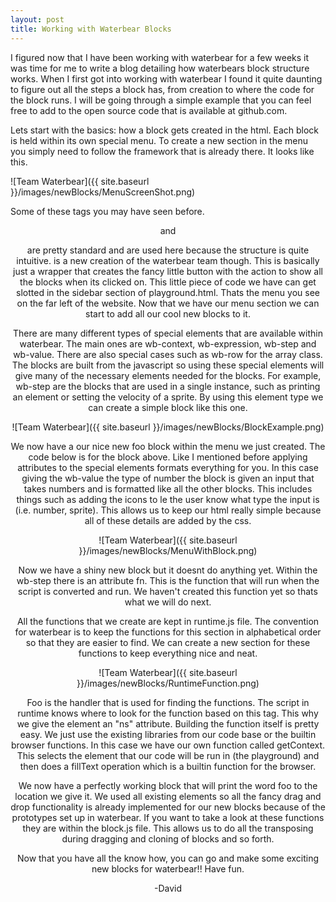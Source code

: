 ```yaml
---
layout: post
title: Working with Waterbear Blocks
---
```


I figured now that I have been working with waterbear for a few weeks it was time for me to write a blog detailing how waterbears block structure works. When I first got into working with waterbear I found it quite daunting to figure out all the steps a block has, from creation to where the code for the block runs. I will be going through a simple example that you can feel free to add to the open source code that is available at github.com.

Lets start with the basics: how a block gets created in the html. Each block is held within its own special menu. To create a new section in the menu you simply need to follow the framework that is already there. It looks like this.

![Team Waterbear]({{ site.baseurl }}/images/newBlocks/MenuScreenShot.png)

Some of these tags you may have seen before. <header> and <p> are pretty standard and are used here because the structure is quite intuitive. <wb-accordion> is a new creation of the waterbear team though. This is basically just a wrapper that creates the fancy little button with the action to show all the blocks when its clicked on. This little piece of code we have can get slotted in the sidebar section of playground.html. Thats the menu you see on the far left of the website. Now that we have our menu section we can start to add all our cool new blocks to it.

There are many different types of special elements that are available within waterbear. The main ones are wb-context, wb-expression, wb-step and wb-value. There are also special cases such as wb-row for the array class. The blocks are built from the javascript so using these special elements will give many of the necessary elements needed for the blocks. For example, wb-step are the blocks that are used in a single instance, such as printing an element or setting the velocity of a sprite. By using this element type we can create a simple block like this one.

![Team Waterbear]({{ site.baseurl }}/images/newBlocks/BlockExample.png)

We now have a our nice new foo block within the menu we just created. The code below is for the block above. Like I mentioned before applying attributes to the special elements formats everything for you. In this case giving the wb-value the type of number the block is given an input that takes numbers and is formatted like all the other blocks. This includes things such as adding the icons to le the user know what type the input is (i.e. number, sprite). This allows us to keep our html really simple because all of these details are added by the css.

![Team Waterbear]({{ site.baseurl }}/images/newBlocks/MenuWithBlock.png)

Now we have a shiny new block but it doesnt do anything yet. Within the wb-step there is an attribute fn. This is the function that will run when the script is converted and run. We haven't created this function yet so thats what we will do next. 

All the functions that we create are kept in runtime.js file. The convention for waterbear is to keep the functions for this section in alphabetical order so that they are easier to find. We can create a new section for these functions to keep everything nice and neat.

![Team Waterbear]({{ site.baseurl }}/images/newBlocks/RuntimeFunction.png)

Foo is the handler that is used for finding the functions. The script in runtime knows where to look for the function based on this tag. This why we give the element an "ns" attribute. Building the function itself is pretty easy. We just use the existing libraries from our code base or the builtin browser functions. In this case we have our own function called getContext. This selects the element that our code will be run in (the playground) and then does a fillText operation which is a builtin function for the browser. 

We now have a perfectly working block that will print the word foo to the location we give it. We used all existing elements so all the fancy drag and drop functionality is already implemented for our new blocks because of the prototypes set up in waterbear. If you want to take a look at these functions they are within the block.js file. This allows us to do all the transposing during dragging and cloning of blocks and so forth.

Now that you have all the know how, you can go and make some exciting new blocks for waterbear!!
Have fun.

-David